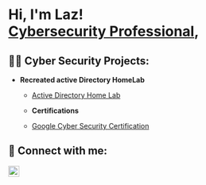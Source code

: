 <h1>Hi, I'm Laz! <br/><a  <a href="https://www.linkedin.com/in/lazaro-denis-cybersecurity/">Cybersecurity Professional</a>, 

<h2>👨‍💻 Cyber Security Projects:</h2>

- <b>Recreated active Directory HomeLab</b>
  - [Active Directory Home Lab](https://github.com/ldenis001/Botium-Toys-Audit/tree/main)
 
  - <b>Certifications</b>
  - [Google Cyber Security Certification](https://github.com/ldenis001/LazCyber/blob/main/Cyber%20Security%20Certificate.pdf)

<h2> 🤳 Connect with me:</h2>

[<img align="left" alt="LazCyber | LinkedIn" width="22px" src="https://cdn.jsdelivr.net/npm/simple-icons@v3/icons/linkedin.svg" />][linkedin]

[linkedin]: https://www.linkedin.com/in/lazaro-denis-cybersecurity/
